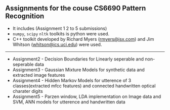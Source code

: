 ## Assignments for the couse CS6690 Pattern Recognition

* It includes (Assignment 1 2 to 5 submissions)
* `numpy`, `scipy` `nltk` toolkits is python were used.
* C++ toolkit developed by Richard Myers  (rmyers@isx.com) and Jim Whitson (whitson@ics.uci.edu) were used.

---
* Assignment2 - Decision Boundaries for Linearly seperable and non-seperable data
* Assignment3 - Gaussian Mixture Models for synthetic data and extracted image features
* Assignment4 - Hidden Markov Models for utterence of 3 classes(extracted mfcc features) and connected handwritten optical charater digits
* Assignment5 - Parzen window, LDA implementation on Image data and SVM, ANN models for utterence and handwritten data
